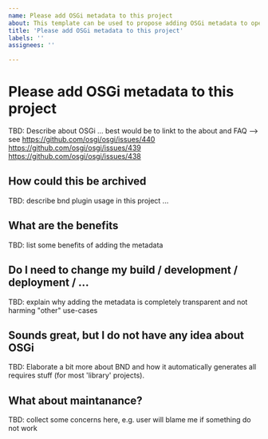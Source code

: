 ```yaml
---
name: Please add OSGi metadata to this project
about: This template can be used to propose adding OSGi metadata to open source projects.
title: 'Please add OSGi metadata to this project'
labels: ''
assignees: ''

---
```


# Please add OSGi metadata to this project

TBD: Describe about OSGi ... best would be to linkt to the about and FAQ 
  --> see https://github.com/osgi/osgi/issues/440 
          https://github.com/osgi/osgi/issues/439
          https://github.com/osgi/osgi/issues/438

## How could this be archived

TBD: describe bnd plugin usage in this project ...

## What are the benefits

TBD: list some benefits of adding the metadata

## Do I need to change my build / development / deployment / ...

TBD: explain why adding the metadata is completely transparent and not harming "other" use-cases

## Sounds great, but I do not have any idea about OSGi

TBD: Elaborate a bit more about BND and how it automatically generates all requires stuff (for most 'library' projects).

## What about maintanance?

TBD: collect some concerns here, e.g. user will blame me if something do not work
